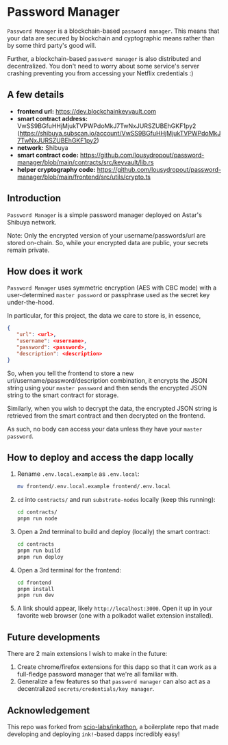 # Password Manager

`Password Manager` is a blockchain-based `password manager`. This means that your data are secured by blockchain and cyptographic means rather than by some third party's good will.

Further, a blockchain-based `password manager` is also distributed and decentralized. You don't need to worry about some service's server crashing preventing you from accessing your Netflix credentials :)

## A few details

- **frontend url:** https://dev.blockchainkeyvault.com
- **smart contract address:** VwSS9BGfuHHjMjukTVPWPdoMkJ7TwNxJURSZUBEhGKF1py2 (https://shibuya.subscan.io/account/VwSS9BGfuHHjMjukTVPWPdoMkJ7TwNxJURSZUBEhGKF1py2)
- **network:** Shibuya
- **smart contract code:** https://github.com/lousydropout/password-manager/blob/main/contracts/src/keyvault/lib.rs
- **helper cryptography code:** https://github.com/lousydropout/password-manager/blob/main/frontend/src/utils/crypto.ts

## Introduction

`Password Manager` is a simple password manager deployed on Astar's Shibuya network.

Note: Only the encrypted version of your username/passwords/url are stored on-chain. So, while your encrypted data are public, your secrets remain private.

## How does it work

`Password Manager` uses symmetric encryption (AES with CBC mode) with a user-determined `master password` or passphrase used as the secret key under-the-hood.

In particular, for this project, the data we care to store is, in essence,

```json
{
   "url": <url>,
   "username": <username>,
   "password": <password>,
   "description": <description>
}
```

So, when you tell the frontend to store a new url/username/password/description combination, it encrypts the JSON string using your `master password` and then sends the encrypted JSON string to the smart contract for storage.

Similarly, when you wish to decrypt the data, the encrypted JSON string is retrieved from the smart contract and then decrypted on the frontend.

As such, no body can access your data unless they have your `master password`.

## How to deploy and access the dapp locally

1. Rename `.env.local.example` as `.env.local`:
   ```bash
   mv frontend/.env.local.example frontend/.env.local
   ```
2. `cd` into `contracts/` and run `substrate-nodes` locally (keep this running):
   ```bash
   cd contracts/
   pnpm run node
   ```
3. Open a 2nd terminal to build and deploy (locally) the smart contract:
   ```bash
   cd contracts
   pnpm run build
   pnpm run deploy
   ```
4. Open a 3rd terminal for the frontend:
   ```bash
   cd frontend
   pnpm install
   pnpm run dev
   ```
5. A link should appear, likely `http://localhost:3000`. Open it up in your favorite web browser (one with a polkadot wallet extension installed).

## Future developments

There are 2 main extensions I wish to make in the future:

1. Create chrome/firefox extensions for this dapp so that it can work as a full-fledge password manager that we're all familiar with.
2. Generalize a few features so that `password manager` can also act as a decentralized `secrets/credentials/key manager`.

## Acknowledgement

This repo was forked from [scio-labs/inkathon](https://github.com/scio-labs/inkathon), a boilerplate repo that made developing and deploying `ink!`-based dapps incredibly easy!
